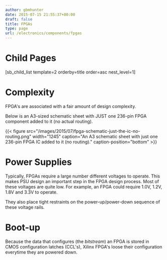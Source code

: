 ```yaml
---
author: gbmhunter
date: 2015-07-15 21:55:37+00:00
draft: false
title: FPGAs
type: page
url: /electronics/components/fpgas
---
```


# Child Pages




[sb_child_list template=2 orderby=title order=asc nest_level=1]




# Complexity




FPGA's are associated with a fair amount of design complexity.




Below is an A3-sized schematic sheet with JUST one 236-pin FPGA component added to it (no actual routing).


{{< figure src="/images/2015/07/fpga-schematic-just-the-ic-no-routing.png" width="1245" caption="An A3 schematic sheet with just one 236-pin FPGA IC added to it (no routing)." caption-position="bottom" >}}





# Power Supplies




Typically, FPGAs require a large number different voltages to operate. This makes PSU design an important step in the FPGA design process. Most of these voltages are quite low. For example, an FPGA could require 1.0V, 1.2V, 1.8V and 3.3V to operate.




They also place tight restraints on the power-up/power-down sequence of these voltage rails.




# Boot-up




Because the data that configures (the _bitstream_) an FPGA is stored in CMOS configuration latches (CCL's), Xilinx FPGA's loose their configuration everytime they are powered down.



